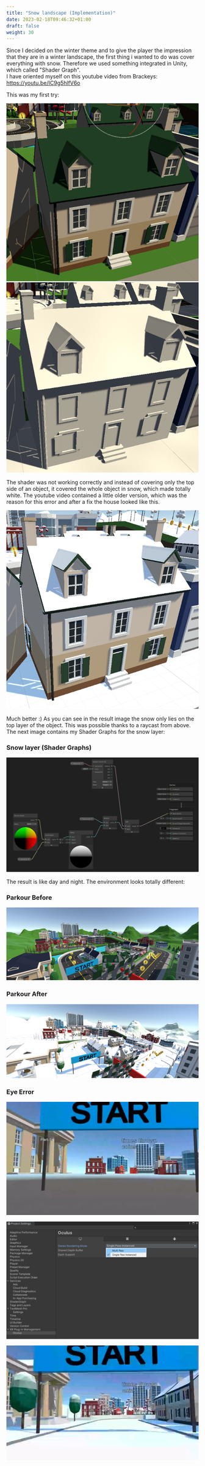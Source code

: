 ```yaml
---
title: "Snow landscape (Implementation)"
date: 2023-02-18T09:46:32+01:00
draft: false
weight: 30
---
```


Since I decided on the winter theme and to give the player the impression that they are in a winter landscape, 
the first thing i wanted to do was cover everything with snow. 
Therefore we used something integrated in Unity, which called "Shader Graph". <br>
I have oriented myself on this youtube video from Brackeys: https://youtu.be/IC9g5hlfV6o

This was my first try:

![snow layer house before](https://raw.githubusercontent.com/Lithanel/Lithanel_page/master/images/snow_layer/house_before.PNG) 
![snow layer house after](https://raw.githubusercontent.com/Lithanel/Lithanel_page/master/images/snow_layer/house_after.PNG)

The shader was not working correctly and instead of covering only the top side of an object, it covered the whole object in snow, which made totally white.
The youtube video contained a little older version, which was the reason for this error and after a fix the house looked like this.

![snow layer house completed](https://raw.githubusercontent.com/Lithanel/Lithanel_page/master/images/snow_layer/house_completed.png)

Much better :) As you can see in the result image the snow only lies on the top layer of the object.
This was possible thanks to a raycast from above. <br>
The next image contains my Shader Graphs for the snow layer:

### Snow layer (Shader Graphs)

![snow layer shader graphs](https://raw.githubusercontent.com/Lithanel/Lithanel_page/master/images/snow_layer/snow_layer.png)




The result is like day and night. The environment looks totally different:

### Parkour Before

![snow layer before](https://raw.githubusercontent.com/Lithanel/Lithanel_page/master/images/snow_layer/before.png)

### Parkour After

![snow layer after](https://raw.githubusercontent.com/Lithanel/Lithanel_page/master/images/snow_layer/after.png)

### Eye Error

![snow layer eye error yes](https://raw.githubusercontent.com/Lithanel/Lithanel_page/master/images/snow_layer/eye_error_yes.png)

![snow layer options](https://raw.githubusercontent.com/Lithanel/Lithanel_page/master/images/snow_layer/options.png)

![snow layer eye error no](https://raw.githubusercontent.com/Lithanel/Lithanel_page/master/images/snow_layer/eye_error_no.png)